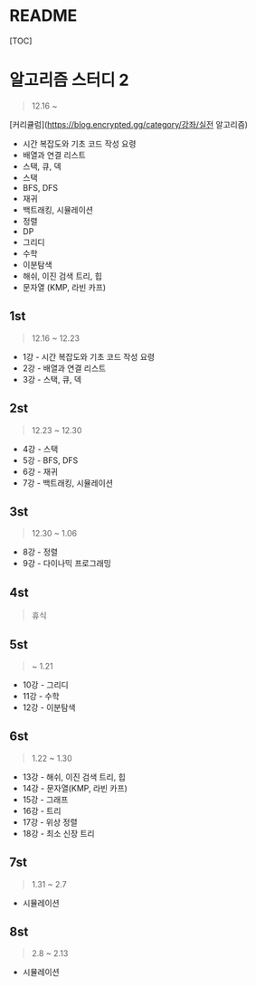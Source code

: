 # README

[TOC]

# 알고리즘 스터디 2



> 12.16 ~

[커리큘럼](https://blog.encrypted.gg/category/강좌/실전 알고리즘) 



- 시간 복잡도와 기초 코드 작성 요령
- 배열과 연결 리스트
- 스택, 큐, 덱
- 스택
- BFS, DFS
- 재귀
- 백트래킹, 시뮬레이션
- 정렬
- DP
- 그리디
- 수학
- 이분탐색
- 해쉬, 이진 검색 트리, 힙
- 문자열 (KMP, 라빈 카프)





## 1st



> 12.16 ~ 12.23



- 1강 - 시간 복잡도와 기초 코드 작성 요령
- 2강 - 배열과 연결 리스트
- 3강 - 스택, 큐, 덱





## 2st



> 12.23 ~ 12.30



- 4강 - 스택
- 5강 - BFS, DFS
- 6강 - 재귀
- 7강 - 백트래킹, 시뮬레이션





## 3st



> 12.30 ~ 1.06



- 8강 - 정렬
- 9강 - 다이나믹 프로그래밍



## 4st



> 휴식





## 5st



> ~ 1.21



- 10강 - 그리디
- 11강 - 수학
- 12강 - 이분탐색





## 6st



> 1.22 ~ 1.30



- 13강 - 해쉬, 이진 검색 트리, 힙
- 14강 - 문자열(KMP, 라빈 카프)
- 15강 - 그래프
- 16강 - 트리
- 17강 - 위상 정렬
- 18강 - 최소 신장 트리





## 7st



> 1.31 ~ 2.7



- 시뮬레이션





## 8st



> 2.8 ~ 2.13



- 시뮬레이션